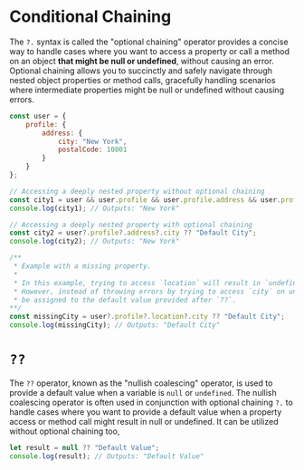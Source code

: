 # Conditional Chaining

The `?.` syntax is called the "optional chaining" operator provides a concise way to handle cases where you want to access a property or call a method on an object **that might be null or undefined**, without causing an error. Optional chaining allows you to succinctly and safely navigate through nested object properties or method calls, gracefully handling scenarios where intermediate properties might be null or undefined without causing errors.

```JavaScript
const user = {
    profile: {
        address: {
            city: "New York",
            postalCode: 10001
        }
    }
};

// Accessing a deeply nested property without optional chaining
const city1 = user && user.profile && user.profile.address && user.profile.address.city;
console.log(city1); // Outputs: "New York"

// Accessing a deeply nested property with optional chaining
const city2 = user?.profile?.address?.city ?? "Default City";
console.log(city2); // Outputs: "New York"

/**
 * Example with a missing property.
 * 
 * In this example, trying to access `location` will result in `undefined` because it's not on the object.
 * However, instead of throwing errors by trying to access `city` on undefined, it can safely stop and
 * be assigned to the default value provided after `??`.
**/
const missingCity = user?.profile?.location?.city ?? "Default City";
console.log(missingCity); // Outputs: "Default City"
```

# `??`

The `??` operator, known as the "nullish coalescing" operator, is used to provide a default value when a variable is `null` or `undefined`. The nullish coalescing operator is often used in conjunction with optional chaining `?.` to handle cases where you want to provide a default value when a property access or method call might result in null or undefined. It can be utilized without optional chaining too,

```JavaScript
let result = null ?? "Default Value";
console.log(result); // Outputs: "Default Value"
```
